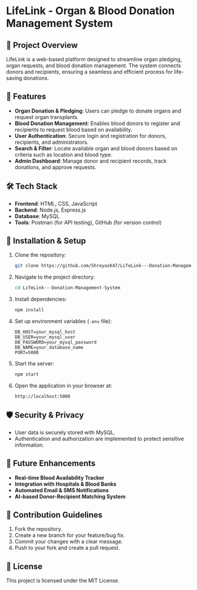 # LifeLink - Organ & Blood Donation Management System

## 📌 Project Overview

LifeLink is a web-based platform designed to streamline organ pledging, organ requests, and blood donation management. The system connects donors and recipients, ensuring a seamless and efficient process for life-saving donations.

## 🌟 Features

- **Organ Donation & Pledging**: Users can pledge to donate organs and request organ transplants.
- **Blood Donation Management**: Enables blood donors to register and recipients to request blood based on availability.
- **User Authentication**: Secure login and registration for donors, recipients, and administrators.
- **Search & Filter**: Locate available organ and blood donors based on criteria such as location and blood type.
- **Admin Dashboard**: Manage donor and recipient records, track donations, and approve requests.

## 🛠️ Tech Stack

- **Frontend**: HTML, CSS, JavaScript
- **Backend**: Node.js, Express.js
- **Database**: MySQL
- **Tools**: Postman (for API testing), GitHub (for version control)

## 🚀 Installation & Setup

1. Clone the repository:
   ```sh
   git clone https://github.com/ShreyasK47/LifeLink---Donation-Management-System.git
   ```
2. Navigate to the project directory:
   ```sh
   cd LifeLink---Donation-Management-System
   ```
3. Install dependencies:
   ```sh
   npm install
   ```
4. Set up environment variables (`.env` file):
   ```
   DB_HOST=your_mysql_host
   DB_USER=your_mysql_user
   DB_PASSWORD=your_mysql_password
   DB_NAME=your_database_name
   PORT=5000
   ```
5. Start the server:
   ```sh
   npm start
   ```
6. Open the application in your browser at:
   ```
   http://localhost:5000
   ```

## 🛡️ Security & Privacy

- User data is securely stored with MySQL.
- Authentication and authorization are implemented to protect sensitive information.

## 🚧 Future Enhancements

- **Real-time Blood Availability Tracker**
- **Integration with Hospitals & Blood Banks**
- **Automated Email & SMS Notifications**
- **AI-based Donor-Recipient Matching System**

## 🤝 Contribution Guidelines

1. Fork the repository.
2. Create a new branch for your feature/bug fix.
3. Commit your changes with a clear message.
4. Push to your fork and create a pull request.

## 📜 License

This project is licensed under the MIT License.

